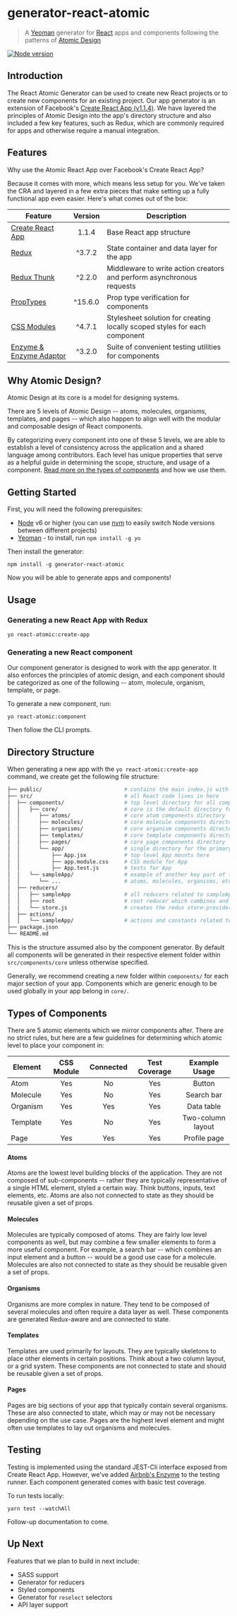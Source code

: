 # generator-react-atomic
> A [Yeoman](http://yeoman.io) generator for [React](http://facebook.github.io/react/) apps and components following the patterns of [Atomic Design](http://bradfrost.com/blog/post/atomic-web-design/)

[![Node version](https://img.shields.io/node/v/[generator-react-atomic].svg?style=flat)](http://nodejs.org/download/)


## Introduction
The React Atomic Generator can be used to create new React projects or to create new components for an existing project.
Our app generator is an extension of Facebook's [Create React App (v1.1.4)](https://github.com/facebook/create-react-app/releases).
We have layered the principles of Atomic Design into the app's directory structure and also included a few key features, such as Redux, which are commonly required for apps and otherwise require a manual integration.


## Features
Why use the Atomic React App over Facebook's Create React App?

Because it comes with more, which means less setup for you. We've taken the CRA and layered in a few extra pieces that make setting up a fully functional app even easier. Here's what comes out of the box:

| Feature     | Version  | Description    |
| ------------|:------------:|------------|
| [Create React App](https://github.com/facebook/create-react-app/)   |    1.1.4       | Base React app structure |
| [Redux](https://redux.js.org/)                                      |    ^3.7.2      | State container and data layer for the app |
| [Redux Thunk](https://github.com/reduxjs/redux-thunk)               |   ^2.2.0    | Middleware to write action creators and perform asynchronous requests |
| [PropTypes](https://github.com/facebook/prop-types)                 |  ^15.6.0    | Prop type verification for components |
| [CSS Modules](https://github.com/css-modules/css-modules)           |  ^4.7.1   | Stylesheet solution for creating locally scoped styles for each component |
| [Enzyme & Enzyme Adaptor](https://github.com/airbnb/enzyme)         |  ^3.2.0   | Suite of convenient testing utilities for components |


## Why Atomic Design?

Atomic Design at its core is a model for designing systems.

There are 5 levels of Atomic Design -- atoms, molecules, organisms, templates, and pages -- which also happen to align
well with the modular and composable design of React components.

By categorizing every component into one of these 5 levels, we are able to establish a level of consistency across the application and a shared language among contributors. Each level has unique properties that serve as a helpful guide
in determining the scope, structure, and usage of a component. [Read more on the types of components](#types-of-components) and how we use them.

## Getting Started

First, you will need the following prerequisites:
- [Node](https://nodejs.org/en/) v6 or higher (you can use [nvm](https://github.com/creationix/nvm#installation) to easily switch Node versions between different projects)
- [Yeoman](http://yeoman.io/) - to install, run `npm install -g yo`

Then install the generator:
```
npm install -g generator-react-atomic
```

Now you will be able to generate apps and components!

## Usage

### Generating a new React App with Redux
```
yo react-atomic:create-app
```


### Generating a new React component
Our component generator is designed to work with the app generator. It also enforces the principles of
atomic design, and each component should be categorized as one of the following -- atom, molecule, organism, template, or page.

To generate a new component, run:
```
yo react-atomic:component
```

Then follow the CLI prompts.


## Directory Structure
When generating a new app with the `yo react-atomic:create-app` command, we create get the following file structure:

```bash
├── public/                          # contains the main index.js with root for app to mount on
├── src/                             # all React code lives in here
│  ├── components/                   # top level directory for all components
│  │   ├── core/                     # core is the default directory for components, typically for components with global app usage
│  │      ├── atoms/                 # core atom components directory
│  │      ├── molecules/             # core molecule components directory
│  │      ├── organisms/             # core organism components directory
│  │      ├── templates/             # core template components directory
│  │      ├── pages/                 # core page components directory
│  │      └── app/                   # single directory for the primary App component
│  │          ├── App.jsx            # top level App mounts here
│  │          ├── app.module.css     # CSS module for App
│  │          ├── App.test.js        # tests for App
│  │   └── sampleApp/                # example of another key part of the app, which will contain all components pertaining to that app
│  │      └── ...                    # atoms, molecules, organisms, etc for sampleApp go here
│  ├── reducers/
│  │   ├── sampleApp                 # all reducers related to sampleApp go here
│  │   ├── root                      # root reducer which combines and exports all reducers
│  │   └── store.js                  # creates the redux store-provider, binds thunk, and injects combined reducers from reducers/index.js
│  ├── actions/
│  │   └── sampleApp/                # actions and constants related to sampleApp in here
├── package.json
└── README.md
```

This is the structure assumed also by the component generator. By default all components will be generated in their respective element folder within `src/components/core` unless otherwise specified.

Generally, we recommend creating a new folder within `components/` for each major section of your app. Components which are generic enough to be used globally in your app belong in `core/`.

## Types of Components
There are 5 atomic elements which we mirror components after. There are no strict rules, but here are a few guidelines for determining which atomic level to place your component in:

| Element     | CSS Module  | Connected    |Test Coverage |Example Usage |
| ------------|:------------:|:------------:|:------------:|:------------:|
| Atom        |    Yes       | No           | Yes          | Button       |
| Molecule    |    Yes       | No           | Yes          | Search bar   |
| Organism    |    Yes       | Yes          | Yes          | Data table   |
| Template    |    Yes       | No           | Yes          |Two-column layout|
| Page        |    Yes       | Yes          | Yes          | Profile page |


#### Atoms
Atoms are the lowest level building blocks of the application. They are not composed of sub-components -- rather they are typically representative of a single HTML element, styled a certain way. Think buttons, inputs, text elements, etc. Atoms are also not connected to state as they should be reusable given a set of props.

#### Molecules
Molecules are typically composed of atoms. They are fairly low level components as well, but may combine a few smaller elements to form a more useful component. For example, a search bar -- which combines an input element and a button -- would be a good use case for a molecule. Molecules are also not connected to state as they should be reusable given a set of props.

#### Organisms
Organisms are more complex in nature. They tend to be composed of several molecules and often require a data layer as well. These components are generated Redux-aware and are connected to state.

#### Templates
Templates are used primarily for layouts. They are typically skeletons to place other elements in certain positions. Think about a two column layout, or a grid system. These components are not connected to state and should be reusable given a set of props.

#### Pages 
Pages are big sections of your app that typically contain several organisms. These are also connected to state, which may or may not be necessary depending on the use case. Pages are the highest level element and might often use templates to lay out organisms and molecules.


## Testing
Testing is implemented using the standard JEST-Cli interface exposed from Create React App. However, we've added [Airbnb's Enzyme](https://github.com/airbnb/enzyme) to the testing runner. Each component generated comes with basic test coverage.

To run tests locally:
```
yarn test --watchAll
```

Follow-up documentation to come.

## Up Next
Features that we plan to build in next include:
- SASS support
- Generator for reducers
- Styled components
- Generator for `reselect` selectors
- API layer support
